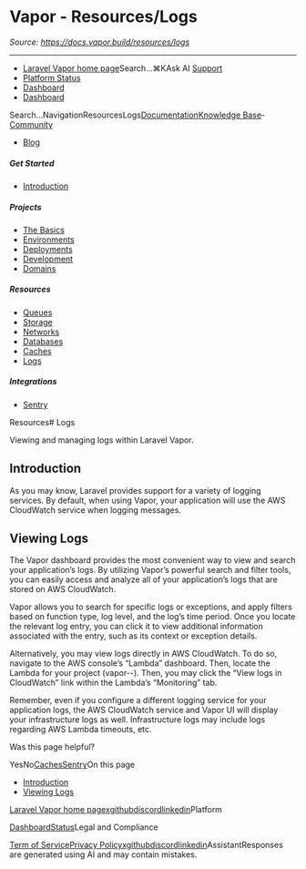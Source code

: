 # Vapor - Resources/Logs

*Source: https://docs.vapor.build/resources/logs*

---

- [Laravel Vapor home page](https://vapor.laravel.com)Search...⌘KAsk AI
[Support](/cdn-cgi/l/email-protection#403621302f32002c21322136252c6e232f2d)
- [Platform Status](https://status.laravel.com/)
- [Dashboard](https://vapor.laravel.com)
- [Dashboard](https://vapor.laravel.com)

Search...NavigationResourcesLogs[Documentation](/introduction)[Knowledge Base](/kb/troubleshooting)- [Community](https://discord.com/invite/laravel)
- [Blog](https://blog.laravel.com/vapor)
##### Get Started

- [Introduction](/introduction)

##### Projects

- [The Basics](/projects/the-basics)
- [Environments](/projects/environments)
- [Deployments](/projects/deployments)
- [Development](/projects/development)
- [Domains](/projects/domains)

##### Resources

- [Queues](/resources/queues)
- [Storage](/resources/storage)
- [Networks](/resources/networks)
- [Databases](/resources/databases)
- [Caches](/resources/caches)
- [Logs](/resources/logs)

##### Integrations

- [Sentry](/integrations/sentry)

Resources# Logs

Viewing and managing logs within Laravel Vapor.

## [​](#introduction)Introduction

As you may know, Laravel provides support for a variety of logging services. By default, when using Vapor, your application will use the AWS CloudWatch service when logging messages.

## [​](#viewing-logs)Viewing Logs

The Vapor dashboard provides the most convenient way to view and search your application’s logs. By utilizing Vapor’s powerful search and filter tools, you can easily access and analyze all of your application’s logs that are stored on AWS CloudWatch.

Vapor allows you to search for specific logs or exceptions, and apply filters based on function type, log level, and the log’s time period. Once you locate the relevant log entry, you can click it to view additional information associated with the entry, such as its context or exception details.

Alternatively, you may view logs directly in AWS CloudWatch. To do so, navigate to the AWS console’s “Lambda” dashboard. Then, locate the Lambda for your project (vapor--). Then, you may click the “View logs in CloudWatch” link within the Lambda’s “Monitoring” tab.

Remember, even if you configure a different logging service for your application logs, the AWS CloudWatch service and Vapor UI will display your infrastructure logs as well. Infrastructure logs may include logs regarding AWS Lambda timeouts, etc.

Was this page helpful?

YesNo[Caches](/resources/caches)[Sentry](/integrations/sentry)On this page
- [Introduction](#introduction)
- [Viewing Logs](#viewing-logs)

[Laravel Vapor home page](https://vapor.laravel.com)[x](https://x.com/laravelphp)[github](https://github.com/laravel)[discord](https://discord.com/invite/laravel)[linkedin](https://linkedin.com/company/laravel)Platform

[Dashboard](https://vapor.laravel.com/)[Status](https://status.laravel.com/)Legal and Compliance

[Term of Service](https://vapor.laravel.com/terms)[Privacy Policy](https://vapor.laravel.com/privacy)[x](https://x.com/laravelphp)[github](https://github.com/laravel)[discord](https://discord.com/invite/laravel)[linkedin](https://linkedin.com/company/laravel)AssistantResponses are generated using AI and may contain mistakes.